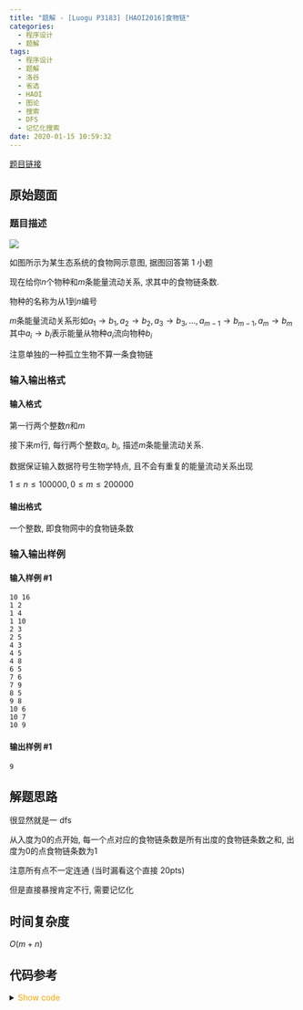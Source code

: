 ```yaml
---
title: "题解 - [Luogu P3183] [HAOI2016]食物链"
categories:
  - 程序设计
  - 题解
tags:
  - 程序设计
  - 题解
  - 洛谷
  - 省选
  - HAOI
  - 图论
  - 搜索
  - DFS
  - 记忆化搜索
date: 2020-01-15 10:59:32
---
```


[题目链接](https://www.luogu.com.cn/problem/P3183)

<!-- more -->

## 原始题面

### 题目描述

![](1.png)

如图所示为某生态系统的食物网示意图, 据图回答第 1 小题

现在给你$n$个物种和$m$条能量流动关系, 求其中的食物链条数.

物种的名称为从$1$到$n$编号

$m$条能量流动关系形如$a_1\to b_1, a_2\to b_2, a_3\to b_3, ..., a_{m-1}\to b_{m-1}, a_m\to b_m$其中$a_i\to b_i$表示能量从物种$a_i$流向物种$b_i$

注意单独的一种孤立生物不算一条食物链

### 输入输出格式

#### 输入格式

第一行两个整数$n$和$m$

接下来$m$行, 每行两个整数$a_i$, $b_i$, 描述$m$条能量流动关系.

数据保证输入数据符号生物学特点, 且不会有重复的能量流动关系出现

$1\leqslant n\leqslant 100000, 0\leqslant m\leqslant 200000$

#### 输出格式

一个整数, 即食物网中的食物链条数

### 输入输出样例

#### 输入样例 #1

```input1
10 16
1 2
1 4
1 10
2 3
2 5
4 3
4 5
4 8
6 5
7 6
7 9
8 5
9 8
10 6
10 7
10 9
```

#### 输出样例 #1

```output1
9
```

## 解题思路

很显然就是一 dfs

从入度为$0$的点开始, 每一个点对应的食物链条数是所有出度的食物链条数之和, 出度为$0$的点食物链条数为$1$

注意所有点不一定连通 (当时漏看这个直接 20pts)

但是直接暴搜肯定不行, 需要记忆化

## 时间复杂度

$O(m+n)$

## 代码参考

<details>
<summary><font color='orange'>Show code</font></summary>

{% icodeweb cpa title:Luogu_3183 lang:cpp Luogu/3183/0.cpp %}

</details>
